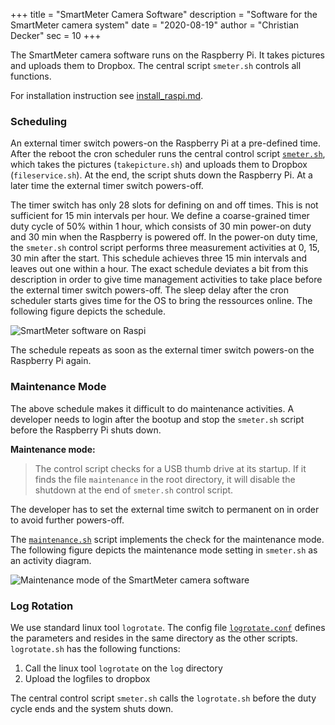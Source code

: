 +++
title = "SmartMeter Camera Software"
description = "Software for the SmartMeter camera system"
date = "2020-08-19"
author = "Christian Decker"
sec = 10
+++

<style>
img {
  max-width: 100%;
  height: auto;
}
</style>


The SmartMeter camera software runs on the Raspberry Pi. It takes pictures and uploads them to Dropbox. The central script `smeter.sh` controls all functions.

For installation instruction see [install_raspi.md](https://github.com/cdeck3r/SmartMeter/blob/master/install_raspi.md).

### Scheduling

An external timer switch powers-on the Raspberry Pi at a pre-defined time. After the reboot the cron scheduler runs the central control script [`smeter.sh`](https://github.com/cdeck3r/SmartMeter/blob/master/raspi/smeter.sh), which takes the pictures (`takepicture.sh`) and uploads them to Dropbox (`fileservice.sh`). At the end, the script shuts down the Raspberry Pi. At a later time the external timer switch powers-off. 

The timer switch has only 28 slots for defining on and off times. This is not sufficient for 15 min intervals per hour. We define a coarse-grained timer duty cycle of 50% within 1 hour, which consists of 30 min power-on duty and 30 min when the Raspberry is powered off. In the power-on duty time, the `smeter.sh` control script performs three measurement activities at 0, 15, 30 min after the start. This schedule achieves three 15 min intervals and leaves out one within a hour. The exact schedule deviates a bit from this description in order to give time management activities to take place before the external timer switch powers-off. The sleep delay after the cron scheduler starts gives time for the OS to bring the ressources online. The following figure depicts the schedule.

<img src="uml/sd_schedule.png" alt="SmartMeter software on Raspi" />

The schedule repeats as soon as the external timer switch powers-on the Raspberry Pi again.


### Maintenance Mode

The above schedule makes it difficult to do maintenance activities. A developer needs to login after the bootup and stop the `smeter.sh` script before the Raspberry Pi shuts down. 

**Maintenance mode:**

> The control script checks for a USB thumb drive at its startup. If it finds the file `maintenance` in the root directory, it will disable the shutdown at the end of `smeter.sh` control script.

The developer has to set the external time switch to permanent on in order to avoid further powers-off.

The [`maintenance.sh`](https://github.com/cdeck3r/SmartMeter/blob/master/raspi/maintenance.sh) script implements the check for the maintenance mode. The following figure depicts the maintenance mode setting in `smeter.sh` as an activity diagram.

<img src="uml/ac_maintenance.png" alt="Maintenance mode of the SmartMeter camera software"/>


### Log Rotation

We use standard linux tool `logrotate`. The config file [`logrotate.conf`](https://github.com/cdeck3r/SmartMeter/blob/master/raspi/logrotate.sh) defines the parameters and resides in the same directory as the other scripts. `logrotate.sh` has the following functions:

1. Call the linux tool `logrotate` on the `log` directory
1. Upload the logfiles to dropbox

The central control script `smeter.sh` calls the `logrotate.sh` before the duty cycle ends and the system shuts down.

